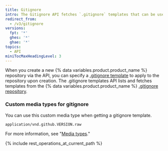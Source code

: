 ```yaml
---
title: Gitignore
intro: The Gitignore API fetches `.gitignore` templates that can be used to ignore files and directories.
redirect_from:
  - /v3/gitignore
versions:
  fpt: '*'
  ghes: '*'
  ghae: '*'
topics:
  - API
miniTocMaxHeadingLevel: 3
---
```


When you create a new {% data variables.product.product_name %} repository via the API, you can specify a [.gitignore template](/github/getting-started-with-github/ignoring-files) to apply to the repository upon creation. The .gitignore templates API lists and fetches templates from the {% data variables.product.product_name %} [.gitignore repository](https://github.com/github/gitignore).

### Custom media types for gitignore

You can use this custom media type when getting a gitignore template.

    application/vnd.github.VERSION.raw

For more information, see "[Media types](/rest/overview/media-types)."

{% include rest_operations_at_current_path %}
